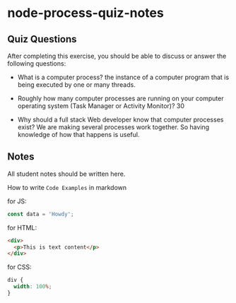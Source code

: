 # node-process-quiz-notes

## Quiz Questions

After completing this exercise, you should be able to discuss or answer the following questions:

- What is a computer process?
  the instance of a computer program that is being executed by one or many threads.

- Roughly how many computer processes are running on your computer operating system (Task Manager or Activity Monitor)?
  30

- Why should a full stack Web developer know that computer processes exist?
  We are making several processes work together. So having knowledge of how that happens is useful.

## Notes

All student notes should be written here.

How to write `Code Examples` in markdown

for JS:

```javascript
const data = 'Howdy';
```

for HTML:

```html
<div>
  <p>This is text content</p>
</div>
```

for CSS:

```css
div {
  width: 100%;
}
```
